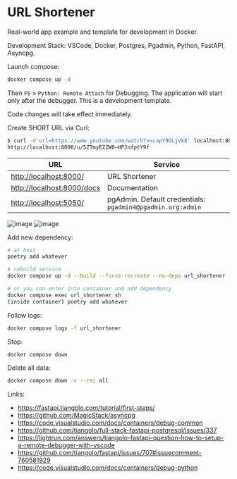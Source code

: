 # URL Shortener

Real-world app example and template for development in Docker.

Development Stack: VSCode, Docker, Postgres, Pgadmin, Python, FastAPI, Asyncpg.

Launch compose:

```bash
docker compose up -d
```

Then `F5` > `Python: Remote Attach` for Debugging. The application will start only after the debugger. This is a development template.

Code changes will take effect immediately.

Create SHORT URL via Curl:

```bash
$ curl -d'url=https://www.youtube.com/watch?v=capY9GLjVk8' localhost:8000
http://localhost:8000/u/5ZTmyEZZW0~HPJnfptY9f
```

| URL | Service |
| --- | --- |
| <http://localhost:8000/> | URL Shortener |
| <http://localhost:8000/docs> | Documentation |
| <http://localhost:5050/> | pgAdmin. Default credentials: `pgadmin4@pgadmin.org:admin` |

![image](https://user-images.githubusercontent.com/12753171/278887688-8d1a7627-5349-44a8-b314-4fbae730cf59.png)
![image](https://user-images.githubusercontent.com/12753171/278843106-a24e55bd-5c6f-4b60-b1b9-d188e7562d3c.png)

Add new dependency:

```bash
# at host
poetry add whatever

# rebuild service
docker compose up -d --build --force-recreate --no-deps url_shortener

# or you can enter into container and add dependency
docker compose exec url_shortener sh
(inside container) poetry add whatever
```

Follow logs:

```bash
docker compose logs -f url_shortener
```

Stop:

```bash
docker compose down
```

Delete all data:

```bash
docker compose down -v --rmi all
```

Links:

* <https://fastapi.tiangolo.com/tutorial/first-steps/>
* <https://github.com/MagicStack/asyncpg>
* <https://code.visualstudio.com/docs/containers/debug-common>
* <https://github.com/tiangolo/full-stack-fastapi-postgresql/issues/337>
* <https://lightrun.com/answers/tiangolo-fastapi-question-how-to-setup-a-remote-debugger-with-vscode>
* <https://github.com/tiangolo/fastapi/issues/707#issuecomment-760581929>
* <https://code.visualstudio.com/docs/containers/debug-python>

